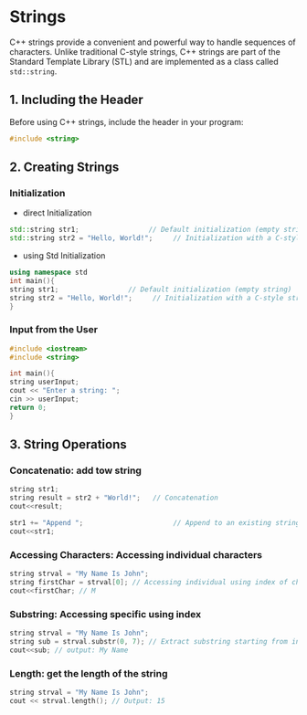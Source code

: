 # Strings
C++ strings provide a convenient and powerful way to handle sequences of characters. Unlike traditional C-style strings, C++ strings are part of the Standard Template Library (STL) and are implemented as a class called `std::string`. 

## 1. Including the <string> Header
Before using C++ strings, include the <string> header in your program:

```cpp
#include <string>
```

## 2. Creating Strings
###  Initialization
* direct Initialization
```c++
std::string str1;                 // Default initialization (empty string)
std::string str2 = "Hello, World!";     // Initialization with a C-style string
```
* using Std Initialization
```c++
using namespace std
int main(){
string str1;                 // Default initialization (empty string)
string str2 = "Hello, World!";     // Initialization with a C-style string
}
```

### Input from the User
```cpp
#include <iostream>
#include <string>

int main(){
string userInput;
cout << "Enter a string: ";
cin >> userInput;
return 0;
}
```

## 3. String Operations

### Concatenatio: add tow string
```cpp
string str1;
string result = str2 + "World!";   // Concatenation
cout<<result;

str1 += "Append ";                      // Append to an existing string
cout<<str1;
```
### Accessing Characters: Accessing individual characters
```cpp
string strval = "My Name Is John";
string firstChar = strval[0]; // Accessing individual using index of characters. 
cout<<firstChar; // M
```

### Substring: Accessing specific using index
```cpp
string strval = "My Name Is John";
string sub = strval.substr(0, 7); // Extract substring starting from index 0 with length 5
cout<<sub; // output: My Name
```
### Length: get the length of the string
```cpp
string strval = "My Name Is John";
cout << strval.length(); // Output: 15
```

